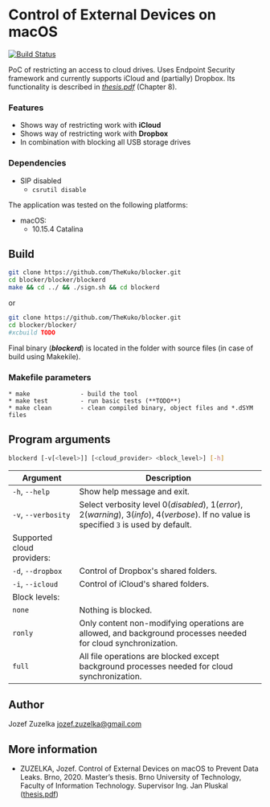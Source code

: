 Control of External Devices on macOS
===
[![Build Status](https://travis-ci.com/TheKuko/blocker.svg?branch=master)](https://travis-ci.com/TheKuko/blocker)


PoC of restricting an access to cloud drives. Uses Endpoint Security framework and currently supports iCloud and (partially) Dropbox.
Its functionality is described in *[thesis.pdf](https://thekuko.github.io/blocker/docs/thesis.pdf)* (Chapter 8).

### Features ###
- Shows way of restricting work with **iCloud**
- Shows way of restricting work with **Dropbox**
- In combination with blocking all USB storage drives

### Dependencies ###
- SIP disabled
    - `csrutil disable`

The application was tested on the following platforms:
- macOS:
    - 10.15.4 Catalina

## Build
```bash
git clone https://github.com/TheKuko/blocker.git
cd blocker/blocker/blockerd
make && cd ../ && ./sign.sh && cd blockerd
```
or
```bash
git clone https://github.com/TheKuko/blocker.git
cd blocker/blocker/
#xcbuild TODO
```
Final binary (**_blockerd_**) is located in the folder with source files (in case of build using Makekile).

### Makefile parameters

    * make              - build the tool
    * make test         - run basic tests (**TODO**)
    * make clean        - clean compiled binary, object files and *.dSYM files

[//]: # (    * make clean-all    - clean, clean-tests, clean-doc)
[//]: # (    * make libs         - run helper script to download & install PF_RING/netmap/PFQ [interactive])
[//]: # (    * make pf_ring      - build against PF_RING downloaded in libs/ folder)
[//]: # (    * make netmap       - build against netmap downloaded in libs/ folder)
[//]: # (    * make pfq          - build against PFQ downloaded in libs/ folder)

## Program arguments
```bash
blockerd [-v[<level>]] [<cloud_provider> <block_level>] [-h]
```

|Argument                                |Description                                                                                                                              |
|----------------------------------------|-----------------------------------------------------------------------------------------------------------------------------------------|
|`-h`, `--help`                          |Show help message and exit.                                                                                                              |
|`-v`, `--verbosity`                     |Select verbosity level 0(_disabled_), 1(_error_), 2(_warning_), 3(_info_), 4(_verbose_). If no value is specified `3` is used by default.|
| Supported cloud providers:                                                                                                                                                       |
|`-d`, `--dropbox`                       |Control of Dropbox's shared folders.                                                                                                     |
|`-i`, `--icloud`                        |Control of iCloud's shared folders.                                                                                                      |
| Block levels:                                                                                                                                                                    |
|`none`                                  |Nothing is blocked.                                                                                                                      |
|`ronly`                                 |Only content non-modifying operations are allowed, and background processes needed for cloud synchronization.                            |
|`full`                                  |All file operations are blocked except background processes needed for cloud synchronization.                                            |

## Author
Jozef Zuzelka <jozef.zuzelka@gmail.com>

## More information
* ZUZELKA, Jozef. Control of External Devices on macOS to Prevent Data Leaks. Brno, 2020. Master’s thesis. Brno University of Technology, Faculty of Information Technology. Supervisor Ing. Jan Pluskal ([thesis.pdf](https://thekuko.github.io/blocker/docs/thesis.pdf))
